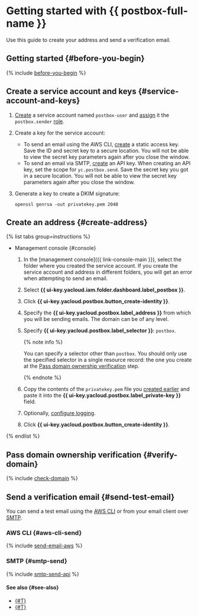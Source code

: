 # Getting started with {{ postbox-full-name }}

Use this guide to create your address and send a verification email.

## Getting started {#before-you-begin}

{% include [before-you-begin](../_tutorials/_tutorials_includes/before-you-begin.md) %}

## Create a service account and keys {#service-account-and-keys}

1. [Create](../iam/operations/sa/create.md) a service account named `postbox-user` and [assign](../iam/operations/sa/assign-role-for-sa.md) it the `postbox.sender` [role](security/index.md#postbox-sender).
1. Create a key for the service account:
   * To send an email using the AWS CLI, [create](../iam/operations/authentication/manage-access-keys.md#create-access-key) a static access key. Save the ID and secret key to a secure location. You will not be able to view the secret key parameters again after you close the window.
   * To send an email via SMTP, [create](../iam/operations/authentication/manage-api-keys.md#create-api-key) an API key. When creating an API key, set the scope for `yc.postbox.send`. Save the secret key you got in a secure location. You will not be able to view the secret key parameters again after you close the window.
1. Generate a key to create a DKIM signature:

    ```
    openssl genrsa -out privatekey.pem 2048
    ```

## Create an address {#create-address}

{% list tabs group=instructions %}

- Management console {#console}

    1. In the [management console]({{ link-console-main }}), select the folder where you created the service account. If you create the service account and address in different folders, you will get an error when attempting to send an email.
    1. Select **{{ ui-key.yacloud.iam.folder.dashboard.label_postbox }}**.
    1. Click **{{ ui-key.yacloud.postbox.button_create-identity }}**.
    1. Specify the **{{ ui-key.yacloud.postbox.label_address }}** from which you will be sending emails. The domain can be of any level.
    1. Specify **{{ ui-key.yacloud.postbox.label_selector }}**: `postbox`.

        {% note info %}

        You can specify a selector other than `postbox`. You should only use the specified selector in a single resource record: the one you create at the [Pass domain ownership verification](#verify-domain) step.

        {% endnote %}

    1. Copy the contents of the `privatekey.pem` file you [created earlier](#service-account-and-keys) and paste it into the **{{ ui-key.yacloud.postbox.label_private-key }}** field.
    1. Optionally, [configure logging](operations/logs-write.md).
    1. Click **{{ ui-key.yacloud.postbox.button_create-identity }}**.

{% endlist %}

## Pass domain ownership verification {#verify-domain}

{% include [check-domain](../_includes/postbox/check-domain.md) %}

## Send a verification email {#send-test-email}

You can send a test email using the [AWS CLI](#aws-cli-send) or from your email client over [SMTP](#smtp-send).

### AWS CLI {#aws-cli-send}

{% include [send-email-aws](../_includes/postbox/send-email-aws.md) %}

### SMTP {#smtp-send}

{% include [smtp-send-api](../_includes/postbox/smtp-send-api.md) %}

#### See also {#see-also}

* [{#T}](concepts/notification.md)
* [{#T}](operations/send-email.md)
